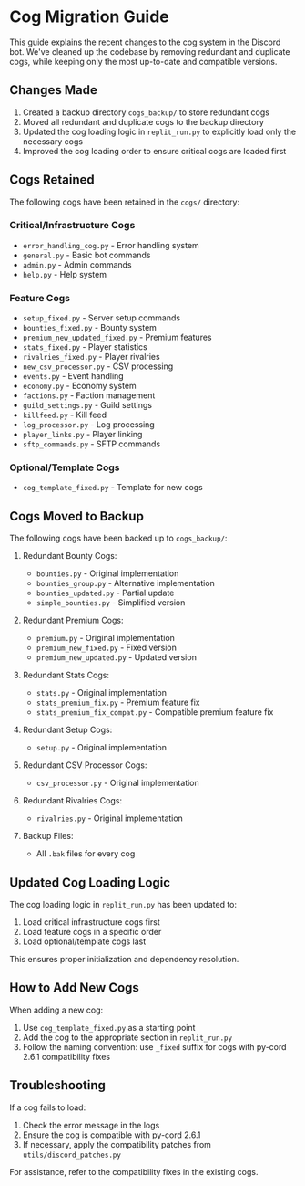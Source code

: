 # Cog Migration Guide

This guide explains the recent changes to the cog system in the Discord bot. We've cleaned up the codebase by removing redundant and duplicate cogs, while keeping only the most up-to-date and compatible versions.

## Changes Made

1. Created a backup directory `cogs_backup/` to store redundant cogs
2. Moved all redundant and duplicate cogs to the backup directory
3. Updated the cog loading logic in `replit_run.py` to explicitly load only the necessary cogs
4. Improved the cog loading order to ensure critical cogs are loaded first

## Cogs Retained

The following cogs have been retained in the `cogs/` directory:

### Critical/Infrastructure Cogs
- `error_handling_cog.py` - Error handling system
- `general.py` - Basic bot commands
- `admin.py` - Admin commands
- `help.py` - Help system

### Feature Cogs
- `setup_fixed.py` - Server setup commands
- `bounties_fixed.py` - Bounty system
- `premium_new_updated_fixed.py` - Premium features
- `stats_fixed.py` - Player statistics
- `rivalries_fixed.py` - Player rivalries
- `new_csv_processor.py` - CSV processing
- `events.py` - Event handling
- `economy.py` - Economy system
- `factions.py` - Faction management
- `guild_settings.py` - Guild settings
- `killfeed.py` - Kill feed
- `log_processor.py` - Log processing
- `player_links.py` - Player linking
- `sftp_commands.py` - SFTP commands

### Optional/Template Cogs
- `cog_template_fixed.py` - Template for new cogs

## Cogs Moved to Backup

The following cogs have been backed up to `cogs_backup/`:

1. Redundant Bounty Cogs:
   - `bounties.py` - Original implementation
   - `bounties_group.py` - Alternative implementation
   - `bounties_updated.py` - Partial update
   - `simple_bounties.py` - Simplified version

2. Redundant Premium Cogs:
   - `premium.py` - Original implementation
   - `premium_new_fixed.py` - Fixed version
   - `premium_new_updated.py` - Updated version

3. Redundant Stats Cogs:
   - `stats.py` - Original implementation
   - `stats_premium_fix.py` - Premium feature fix
   - `stats_premium_fix_compat.py` - Compatible premium feature fix

4. Redundant Setup Cogs:
   - `setup.py` - Original implementation

5. Redundant CSV Processor Cogs:
   - `csv_processor.py` - Original implementation

6. Redundant Rivalries Cogs:
   - `rivalries.py` - Original implementation

7. Backup Files:
   - All `.bak` files for every cog

## Updated Cog Loading Logic

The cog loading logic in `replit_run.py` has been updated to:

1. Load critical infrastructure cogs first
2. Load feature cogs in a specific order
3. Load optional/template cogs last

This ensures proper initialization and dependency resolution.

## How to Add New Cogs

When adding a new cog:

1. Use `cog_template_fixed.py` as a starting point
2. Add the cog to the appropriate section in `replit_run.py`
3. Follow the naming convention: use `_fixed` suffix for cogs with py-cord 2.6.1 compatibility fixes

## Troubleshooting

If a cog fails to load:

1. Check the error message in the logs
2. Ensure the cog is compatible with py-cord 2.6.1
3. If necessary, apply the compatibility patches from `utils/discord_patches.py`

For assistance, refer to the compatibility fixes in the existing cogs.